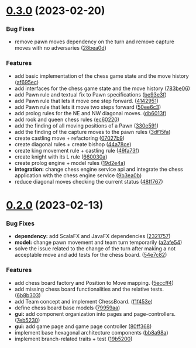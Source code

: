# [0.3.0](https://github.com/jahrim/PPS-22-chess/compare/0.2.0...0.3.0) (2023-02-20)


### Bug Fixes

* remove pawn moves dependency on the turn and remove capture moves with no adversaries ([28bea0d](https://github.com/jahrim/PPS-22-chess/commit/28bea0d02773485372c063c7290626af270b222a))


### Features

* add basic implementation of the chess game state and the move history ([af695ec](https://github.com/jahrim/PPS-22-chess/commit/af695ec0f8e0f81b026353d839510948aa2e5c09))
* add interfaces for the chess game state and the move history ([783be06](https://github.com/jahrim/PPS-22-chess/commit/783be0636279d63fce25b7ca9448b9779dadd9a1))
* add Pawn rule and textual fix to Pawn specifications ([be93e3f](https://github.com/jahrim/PPS-22-chess/commit/be93e3fd23e932f8c0f0ec4f6654777bfd9b4d53))
* add Pawn rule that lets it move one step forward. ([4142951](https://github.com/jahrim/PPS-22-chess/commit/4142951b8b8d6793ae592b2c7b8aedbb85373844))
* add Pawn rule that lets it move two steps forward ([50ee6c3](https://github.com/jahrim/PPS-22-chess/commit/50ee6c3f4a0951ff62bb9986086a009e88ecb46f))
* add prolog rules for the NE and NW diagonal moves. ([db6013f](https://github.com/jahrim/PPS-22-chess/commit/db6013f50eca223402956223747c44d5b4e86ebd))
* add rook and queen chess rules ([ec60220](https://github.com/jahrim/PPS-22-chess/commit/ec60220f7b1000ef33187cae021c196a9f8ef95f))
* add the finding of all moving positions of a Pawn ([330e591](https://github.com/jahrim/PPS-22-chess/commit/330e5912f2af6c13fab30911056b8e12ed330db5))
* add the finding of the capture moves to the pawn rules ([3df15fa](https://github.com/jahrim/PPS-22-chess/commit/3df15fa1a8cac4b198c6ca5a81d80a88f118679d))
* create castling move + refactoring ([07027b9](https://github.com/jahrim/PPS-22-chess/commit/07027b9597f6daa762f78c9b90284be33c06778e))
* create diagonal rules + create bishop ([44a78ce](https://github.com/jahrim/PPS-22-chess/commit/44a78ce3299bdfbef360b572d679c403a2055371))
* create king movement rule + castling rule ([49fa73f](https://github.com/jahrim/PPS-22-chess/commit/49fa73f34ef20c14b92e1ad185da4b479f72a86b))
* create knight with its L rule ([660030a](https://github.com/jahrim/PPS-22-chess/commit/660030a9469995e7a84503b41d24625bd36379b6))
* create prolog engine + model rules ([19d2e4a](https://github.com/jahrim/PPS-22-chess/commit/19d2e4aabee6c43227f5a8fb7d4c838d662daeb9))
* **integration:** change chess engine service api and integrate the chess application with the chess engine service ([9b3ea0b](https://github.com/jahrim/PPS-22-chess/commit/9b3ea0b1a61a7b24e8bc5deda45a9df57d1a2d77))
* reduce diagonal moves checking the current status ([48ff767](https://github.com/jahrim/PPS-22-chess/commit/48ff76777ec0577b2481d43a9851b729f48c1a0c))

# [0.2.0](https://github.com/jahrim/PPS-22-chess/compare/0.1.0...0.2.0) (2023-02-13)


### Bug Fixes

* **dependency:** add ScalaFX and JavaFX dependencies ([2321757](https://github.com/jahrim/PPS-22-chess/commit/23217574511bdc8fd543207dfcfd003a0bf8c008))
* **model:** change pawn movement and team turn temporarily ([a2afe54](https://github.com/jahrim/PPS-22-chess/commit/a2afe54eb57be5300c60ae603bedd37bb3ee9a65))
* solve the issue related to the change of the turn after making a not acceptable move and add tests for the chess board. ([54e7c82](https://github.com/jahrim/PPS-22-chess/commit/54e7c8219fefd0b26f4e53014c2d1f2253d89c10))


### Features

* add chess board factory and Position to Move mapping. ([5eccff4](https://github.com/jahrim/PPS-22-chess/commit/5eccff49a8e6282d7e852a394be51f15533ba714))
* add missing chess board functionalities and the relative tests. ([6b8b303](https://github.com/jahrim/PPS-22-chess/commit/6b8b30371b2450485316eaad26371cc7f8272455))
* add Team concept and implement ChessBoard. ([f1f453e](https://github.com/jahrim/PPS-22-chess/commit/f1f453ee4b0f821b37cc7848046e08d71417ace0))
* define chess board base models ([79959aa](https://github.com/jahrim/PPS-22-chess/commit/79959aa63bcba8733ce77f8b095f47bbcf575560))
* **gui:** add component organization into pages and page-controllers. ([7eb5230](https://github.com/jahrim/PPS-22-chess/commit/7eb52307f197c9f21bfcc5e60505a4fc266866ba))
* **gui:** add game page and game page controller ([80ff368](https://github.com/jahrim/PPS-22-chess/commit/80ff3683be38078f055a19e308a163898c920e14))
* implement base hexagonal architecture components ([bb8a98a](https://github.com/jahrim/PPS-22-chess/commit/bb8a98a11e5f5ba1513f80fb59ae0449ca37237b))
* implement branch-related traits + test ([19b5200](https://github.com/jahrim/PPS-22-chess/commit/19b5200eae77e758d9b7e71d86d1baa83465f00b))
